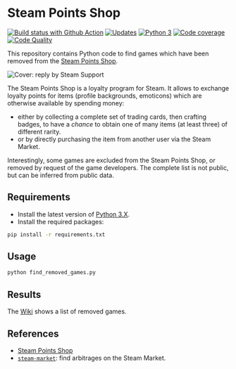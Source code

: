 # Steam Points Shop

[![Build status with Github Action][build-image-action]][build-action]
[![Updates][dependency-image]][pyup]
[![Python 3][python3-image]][pyup]
[![Code coverage][codecov-image]][codecov]
[![Code Quality][codacy-image]][codacy]

This repository contains Python code to find games which have been removed from the [Steam Points Shop](https://store.steampowered.com/points/shop/).

![Cover: reply by Steam Support](https://github.com/woctezuma/steam-points-shop/wiki/img/steam_support.png)

The Steam Points Shop is a loyalty program for Steam.
It allows to exchange loyalty points for items (profile backgrounds, emoticons) which are otherwise available by spending money:
-   either by collecting a complete set of trading cards, then crafting badges, to have a *chance* to obtain one of many items (at least three) of different rarity.
-   or by directly purchasing the item from another user via the Steam Market.

Interestingly, some games are excluded from the Steam Points Shop, or removed by request of the game developers.
The complete list is not public, but can be inferred from public data.

## Requirements

-   Install the latest version of [Python 3.X](https://www.python.org/downloads/).
-   Install the required packages:

```bash
pip install -r requirements.txt
```

## Usage

```bash
python find_removed_games.py
```

## Results

The [Wiki](https://github.com/woctezuma/steam-points-shop/wiki) shows a list of removed games.

## References

-   [Steam Points Shop](https://store.steampowered.com/points/shop/)
-   [`steam-market`](https://github.com/woctezuma/steam-market): find arbitrages on the Steam Market.

<!-- Definitions -->

[build]: <https://travis-ci.org/woctezuma/steam-points-shop>
[build-image]: <https://travis-ci.org/woctezuma/steam-points-shop.svg?branch=master>

[build-action]: <https://github.com/woctezuma/steam-points-shop/actions>
[build-image-action]: <https://github.com/woctezuma/steam-points-shop/workflows/Python application/badge.svg?branch=master>

[pyup]: <https://pyup.io/repos/github/woctezuma/steam-points-shop/>
[dependency-image]: <https://pyup.io/repos/github/woctezuma/steam-points-shop/shield.svg>
[python3-image]: <https://pyup.io/repos/github/woctezuma/steam-points-shop/python-3-shield.svg>

[codecov]: <https://codecov.io/gh/woctezuma/steam-points-shop>
[codecov-image]: <https://codecov.io/gh/woctezuma/steam-points-shop/branch/master/graph/badge.svg>

[codacy]: <https://www.codacy.com/app/woctezuma/steam-points-shop>
[codacy-image]: <https://api.codacy.com/project/badge/Grade/ace838db0059444dbc0e2dc3388e12d9>
